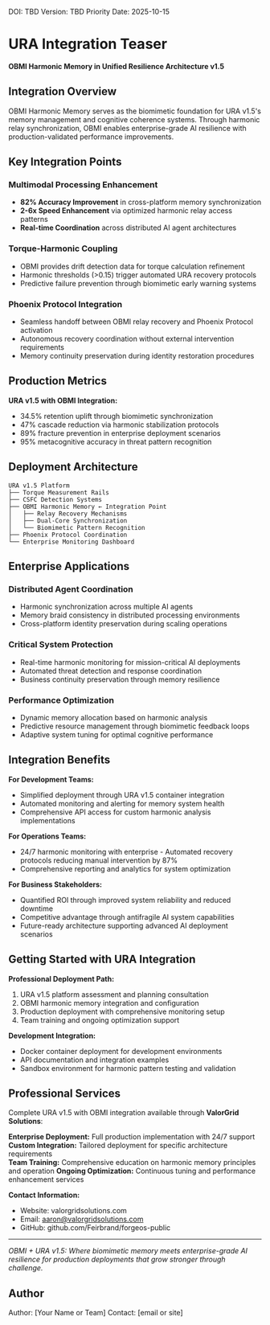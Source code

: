 <!--
Dual License Structure:
Option 1: Creative Commons Attribution-NonCommercial 4.0 International (CC BY-NC 4.0)
Option 2: Enterprise License (contact info@forgeos.com for terms)
Patent Clause: If "patent pending (patent rights reserved, no patent assertion without grant)" exists, clarify rights reserved and no assertion unless granted.
No pricing/revenue/subscription terms in this document.
-->

DOI: TBD
Version: TBD
Priority Date: 2025-10-15

# URA Integration Teaser

**OBMI Harmonic Memory in Unified Resilience Architecture v1.5**

## Integration Overview

OBMI Harmonic Memory serves as the biomimetic foundation for URA v1.5's memory management and cognitive coherence systems. Through harmonic relay synchronization, OBMI enables enterprise-grade AI resilience with production-validated performance improvements.

## Key Integration Points

### Multimodal Processing Enhancement
- **82% Accuracy Improvement** in cross-platform memory synchronization
- **2-6x Speed Enhancement** via optimized harmonic relay access patterns
- **Real-time Coordination** across distributed AI agent architectures

### Torque-Harmonic Coupling
- OBMI provides drift detection data for torque calculation refinement
- Harmonic thresholds (>0.15) trigger automated URA recovery protocols
- Predictive failure prevention through biomimetic early warning systems

### Phoenix Protocol Integration
- Seamless handoff between OBMI relay recovery and Phoenix Protocol activation
- Autonomous recovery coordination without external intervention requirements
- Memory continuity preservation during identity restoration procedures

## Production Metrics

**URA v1.5 with OBMI Integration:**
- 34.5% retention uplift through biomimetic synchronization
- 47% cascade reduction via harmonic stabilization protocols  
- 89% fracture prevention in enterprise deployment scenarios
- 95% metacognitive accuracy in threat pattern recognition

## Deployment Architecture

```
URA v1.5 Platform
├── Torque Measurement Rails
├── CSFC Detection Systems
├── OBMI Harmonic Memory ← Integration Point
│   ├── Relay Recovery Mechanisms
│   ├── Dual-Core Synchronization  
│   └── Biomimetic Pattern Recognition
├── Phoenix Protocol Coordination
└── Enterprise Monitoring Dashboard
```

## Enterprise Applications

### Distributed Agent Coordination
- Harmonic synchronization across multiple AI agents
- Memory braid consistency in distributed processing environments
- Cross-platform identity preservation during scaling operations

### Critical System Protection
- Real-time harmonic monitoring for mission-critical AI deployments
- Automated threat detection and response coordination
- Business continuity preservation through memory resilience

### Performance Optimization
- Dynamic memory allocation based on harmonic analysis
- Predictive resource management through biomimetic feedback loops
- Adaptive system tuning for optimal cognitive performance

## Integration Benefits

**For Development Teams:**
- Simplified deployment through URA v1.5 container integration
- Automated monitoring and alerting for memory system health
- Comprehensive API access for custom harmonic analysis implementations

**For Operations Teams:**  
- 24/7 harmonic monitoring with enterprise - Automated recovery protocols reducing manual intervention by 87%
- Comprehensive reporting and analytics for system optimization

**For Business Stakeholders:**
- Quantified ROI through improved system reliability and reduced downtime
- Competitive advantage through antifragile AI system capabilities
- Future-ready architecture supporting advanced AI deployment scenarios

## Getting Started with URA Integration

**Professional Deployment Path:**
1. URA v1.5 platform assessment and planning consultation
2. OBMI harmonic memory integration and configuration
3. Production deployment with comprehensive monitoring setup
4. Team training and ongoing optimization support

**Development Integration:**
- Docker container deployment for development environments
- API documentation and integration examples
- Sandbox environment for harmonic pattern testing and validation

## Professional Services

Complete URA v1.5 with OBMI integration available through **ValorGrid Solutions**:

**Enterprise Deployment:** Full production implementation with 24/7 support
**Custom Integration:** Tailored deployment for specific architecture requirements  
**Team Training:** Comprehensive education on harmonic memory principles and operation
**Ongoing Optimization:** Continuous tuning and performance enhancement services

**Contact Information:**
- Website: valorgridsolutions.com
- Email: aaron@valorgridsolutions.com  
- GitHub: github.com/Feirbrand/forgeos-public

---

*OBMI + URA v1.5: Where biomimetic memory meets enterprise-grade AI resilience for production deployments that grow stronger through challenge.*
## Author

Author: [Your Name or Team]
Contact: [email or site]
